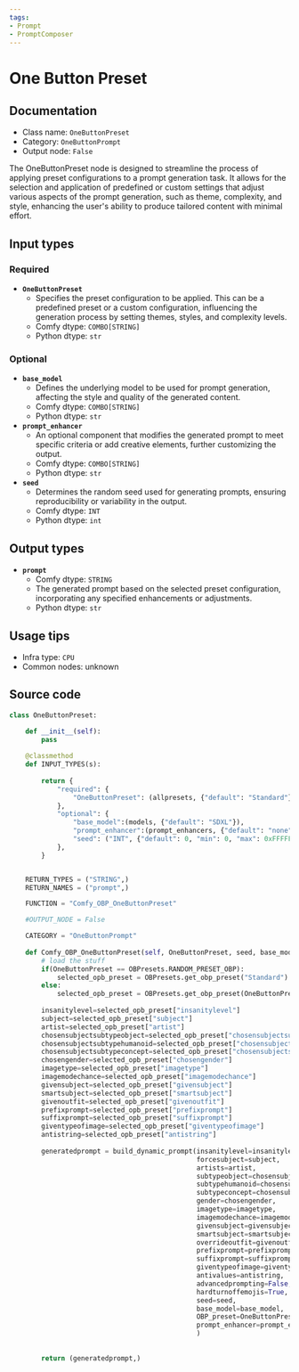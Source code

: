 ```yaml
---
tags:
- Prompt
- PromptComposer
---
```


# One Button Preset
## Documentation
- Class name: `OneButtonPreset`
- Category: `OneButtonPrompt`
- Output node: `False`

The OneButtonPreset node is designed to streamline the process of applying preset configurations to a prompt generation task. It allows for the selection and application of predefined or custom settings that adjust various aspects of the prompt generation, such as theme, complexity, and style, enhancing the user's ability to produce tailored content with minimal effort.
## Input types
### Required
- **`OneButtonPreset`**
    - Specifies the preset configuration to be applied. This can be a predefined preset or a custom configuration, influencing the generation process by setting themes, styles, and complexity levels.
    - Comfy dtype: `COMBO[STRING]`
    - Python dtype: `str`
### Optional
- **`base_model`**
    - Defines the underlying model to be used for prompt generation, affecting the style and quality of the generated content.
    - Comfy dtype: `COMBO[STRING]`
    - Python dtype: `str`
- **`prompt_enhancer`**
    - An optional component that modifies the generated prompt to meet specific criteria or add creative elements, further customizing the output.
    - Comfy dtype: `COMBO[STRING]`
    - Python dtype: `str`
- **`seed`**
    - Determines the random seed used for generating prompts, ensuring reproducibility or variability in the output.
    - Comfy dtype: `INT`
    - Python dtype: `int`
## Output types
- **`prompt`**
    - Comfy dtype: `STRING`
    - The generated prompt based on the selected preset configuration, incorporating any specified enhancements or adjustments.
    - Python dtype: `str`
## Usage tips
- Infra type: `CPU`
- Common nodes: unknown


## Source code
```python
class OneButtonPreset:

    def __init__(self):
        pass
    
    @classmethod
    def INPUT_TYPES(s):
               
        return {
            "required": {
                "OneButtonPreset": (allpresets, {"default": "Standard"}),
            },
            "optional": {
                "base_model":(models, {"default": "SDXL"}),
                "prompt_enhancer":(prompt_enhancers, {"default": "none"}),   
                "seed": ("INT", {"default": 0, "min": 0, "max": 0xFFFFFFFFFFFFFFFF}),
            },
        }


    RETURN_TYPES = ("STRING",)
    RETURN_NAMES = ("prompt",)

    FUNCTION = "Comfy_OBP_OneButtonPreset"

    #OUTPUT_NODE = False

    CATEGORY = "OneButtonPrompt"
    
    def Comfy_OBP_OneButtonPreset(self, OneButtonPreset, seed, base_model, prompt_enhancer):
        # load the stuff
        if(OneButtonPreset == OBPresets.RANDOM_PRESET_OBP):
            selected_opb_preset = OBPresets.get_obp_preset("Standard")
        else:
            selected_opb_preset = OBPresets.get_obp_preset(OneButtonPreset)
        
        insanitylevel=selected_opb_preset["insanitylevel"]
        subject=selected_opb_preset["subject"]
        artist=selected_opb_preset["artist"]
        chosensubjectsubtypeobject=selected_opb_preset["chosensubjectsubtypeobject"]
        chosensubjectsubtypehumanoid=selected_opb_preset["chosensubjectsubtypehumanoid"]
        chosensubjectsubtypeconcept=selected_opb_preset["chosensubjectsubtypeconcept"]
        chosengender=selected_opb_preset["chosengender"]
        imagetype=selected_opb_preset["imagetype"]
        imagemodechance=selected_opb_preset["imagemodechance"]
        givensubject=selected_opb_preset["givensubject"]
        smartsubject=selected_opb_preset["smartsubject"]
        givenoutfit=selected_opb_preset["givenoutfit"]
        prefixprompt=selected_opb_preset["prefixprompt"]
        suffixprompt=selected_opb_preset["suffixprompt"]
        giventypeofimage=selected_opb_preset["giventypeofimage"]
        antistring=selected_opb_preset["antistring"]
        
        generatedprompt = build_dynamic_prompt(insanitylevel=insanitylevel,
                                               forcesubject=subject,
                                               artists=artist,
                                               subtypeobject=chosensubjectsubtypeobject,
                                               subtypehumanoid=chosensubjectsubtypehumanoid,
                                               subtypeconcept=chosensubjectsubtypeconcept,
                                               gender=chosengender,
                                               imagetype=imagetype,
                                               imagemodechance=imagemodechance,
                                               givensubject=givensubject,
                                               smartsubject=smartsubject,
                                               overrideoutfit=givenoutfit,
                                               prefixprompt=prefixprompt,
                                               suffixprompt=suffixprompt,
                                               giventypeofimage=giventypeofimage,
                                               antivalues=antistring,
                                               advancedprompting=False,
                                               hardturnoffemojis=True,
                                               seed=seed,
                                               base_model=base_model,
                                               OBP_preset=OneButtonPreset,
                                               prompt_enhancer=prompt_enhancer,
                                               )
        
        
        return (generatedprompt,)

```

